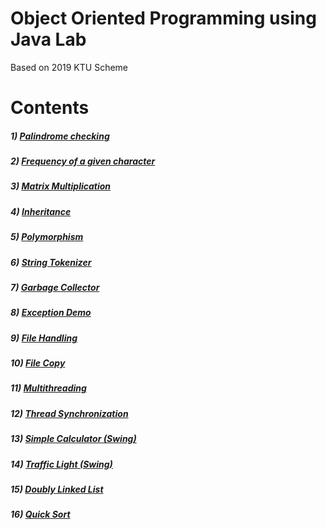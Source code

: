 # Object Oriented Programming using Java Lab
Based on 2019 KTU Scheme

# Contents

##### 1) [Palindrome checking](/1.%20Palindrome%20checking/Palindrome.java)

##### 2) [Frequency of a given character](/2.%20Frequency/Frequency.java)

##### 3) [Matrix Multiplication](/3.%20Matrix%20Multiplication/MatrixM.java)

##### 4) [Inheritance](/4.%20Inheritance/InheritanceDemo.java)

##### 5) [Polymorphism](/5.%20Polymorphism/PolyDemo.java)

##### 6) [String Tokenizer](/7.%20String%20Tokenizer/StrTokenizerDemo.java)

##### 7) [Garbage Collector](/!Lab%20Cycle%20Programs/)

##### 8) [Exception Demo](/!Lab%20Cycle%20Programs/)

##### 9) [File Handling](/!Lab%20Cycle%20Programs/)

##### 10) [File Copy](/!Lab%20Cycle%20Programs/)

##### 11) [Multithreading](/!Lab%20Cycle%20Programs/)

##### 12) [Thread Synchronization](/!Lab%20Cycle%20Programs/)

##### 13) [Simple Calculator (Swing)](/!Lab%20Cycle%20Programs/)

##### 14) [Traffic Light (Swing)](/!Lab%20Cycle%20Programs/)

##### 15) [Doubly Linked List](/!Lab%20Cycle%20Programs/)

##### 16) [Quick Sort](/!Lab%20Cycle%20Programs/)
